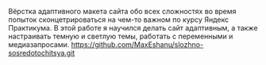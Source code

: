 Вёрстка адаптивного макета сайта обо всех сложностях во время попыток сконцетрироваться на чем-то важном по курсу Яндекс Практикума.
В этой работе я научился делать сайт адаптивным, а также настраивать темную и светлую темы, работать с переменными и медиазапросами.
https://github.com/MaxEshanu/slozhno-sosredotochitsya.git